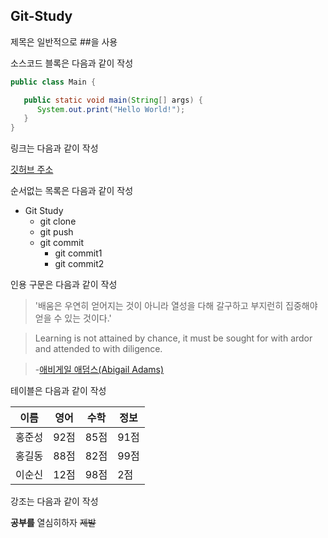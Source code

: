 ## Git-Study
제목은 일반적으로 ##을 사용

소스코드 블록은 다음과 같이 작성

```java
public class Main {

   public static void main(String[] args) {
      System.out.print("Hello World!");       
   }
}
```

링크는 다음과 같이 작성

[깃허브 주소](https://github.com/DunDung)

순서없는 목록은 다음과 같이 작성

* Git Study
  * git clone
  * git push
  * git commit
    * git commit1
    * git commit2
    
인용 구문은 다음과 같이 작성

> '배움은 우연히 얻어지는 것이 아니라 열성을 다해 갈구하고 부지런히 집중해야 얻을 수 있는 것이다.' 

> Learning is not attained by chance, it must be sought for with ardor and attended to with diligence.

> -[애비게일 애덤스(Abigail Adams)](https://en.wikipedia.org/wiki/Abigail_Adams)

테이블은 다음과 같이 작성

이름|영어|수학|정보
---|---|---|---|
홍준성|92점|85점|91점|
홍길동|88점|82점|99점|
이순신|12점|98점|2점|

강조는 다음과 같이 작성

**공부를** 열심히하자 ~~제발~~
